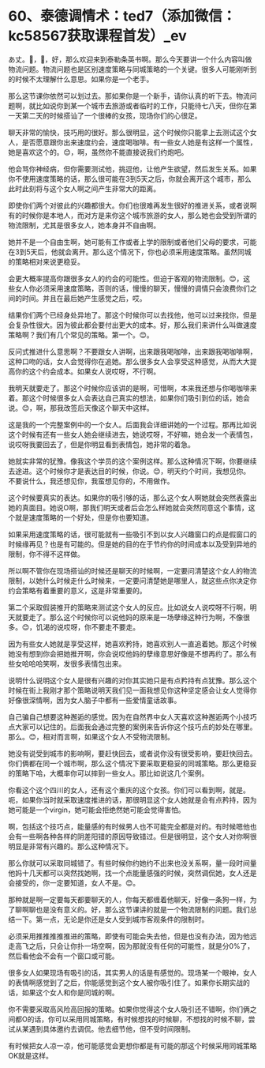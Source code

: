 # 60、泰德调情术：ted7（添加微信：kc58567获取课程首发）_ev

あ丈。🎼，🎼，好，那么欢迎来到泰勒条英书啊。那么今天要讲一个什么内容叫做物流问题。物流问题也是区别速度策略与同城策略的一个关键。很多人可能刚听到的时候不太理解什么意思。如果你是一个老手。

那么这节课你依然可以划过去。那如果你是一个新手，请你认真的听下去。物流问题啊，就比如说你到某一个城市去旅游或者临时的工作，只能待七八天，但你在第一天第二天的时候搭讪了一个很棒的女孩，现场你们的心很足。

聊天非常的愉快，技巧用的很好。那么很明显，这个时候你只能拿上去测试这个女人，是否愿意跟你出来速度约会，速度喝咖啡。有一些女人她是有这样一个属性，她是喜欢这个的。😊，啊，虽然你不能直接说我们约炮吧。

他会骂你神经病，但你需要测试他，挑逗他，让他产生欲望，然后发生关系。如果你不使用速度策略的话，那么很可能在3到5天之后，你就会离开这个城市，那么此时此刻将与这个女人啊之间产生非常大的距离。

即使你们两个对彼此的兴趣都很大。你们也很难再发生很好的推进关系，或者说啊有的时候你是本地人，而对方是来你这个城市旅游的女人，那么她也会受到所谓的物流限制，尤其是很多女人，她本身并不自由啊。

她并不是一个自由生啊，她可能有工作或者上学的限制或者他们父母的要求，可能在3到5天后，他就会离开。那么这个情况下，你也必须采用速度策略。虽然同城的策略相对来说更稳妥。

会更大概率提高你跟很多女人的约会的可能性。但迫于客观的物流限制。😊，这些女人你必须采用速度策略，否则的话，慢慢的聊天，慢慢的调情只会浪费你们之间的时间。并且在最后她产生感觉之后，哎。

结果你们两个已经身处异地了。那这个时候你可以去找他，他可以过来找你，但是会复杂性很大。因为彼此都会要付出更大的成本。好，那么我们来讲什么叫做速度策略啊？我们有几个常见的策略。第一个。😊。

反问式推进什么意思啊？不要跟女人讲啊，出来跟我喝咖啡，出来跟我喝咖啡啊，这种口吻的话，女人会觉得你在追她。那么很多女人会享受这种感觉，从而大大提高你的这个约会成本。如果女人说哎呀，不行啊。

我明天就要走了。那这个时候你应该讲的是啊，可惜啊，本来我还想与你喝咖啡来着。那这个时候很多女人会表达自己真实的想法，如果你们吸引到位的话，她会说。😊，啊，那我改签后天像这个聊天中这样。

这是我的一个完整案例中的一个女人。后面我会详细讲她的一个过程。那再比如说这个时候有还有一些女人她会继续进去，她说哎呀，不好嘛，她会发一个表情包，说哎呀我要回去了，但是你明显看到表情包，她非常的着急。

她就实非常的犹豫。像我这个学员的这个案例这样。那么这种情况下啊，你要继续去途进。这个时候你才是表达目的时候，你说。😊，明天约个时间，我想见你。不要说什么，我还想见你，我蛮想见你的，不用做作。

这个时候要真实的表达。如果你的吸引够的话，那么这个女人啊她就会突然表露出她的真面目。她说O啊，那我们明天或者后会怎么样她就会突然同意这个事情，这个就是速度策略的一个好处，但是你也要知道。

如果采用速度策略的话，很可能就有一些吸引不到以女人兴趣窗口的点是假窗口的时候缘再见？也是有可能的。但是她的目的在于节约你的时间成本以及受到异地的限制，你不得不这样做。

所以啊不管你在现场搭讪的时候还是聊天的时候啊，一定要问清楚这个女人的物流限制，以她什么时候走什么时候来，一定要问清楚她是哪里人，就这些点你决定你约会策略有着重要的意义，这是非常重要的。

第二个采取假装推开的策略来测试这个女人的反应。比如说女人说哎呀不行啊，明天就要走了。那么这个时候你可以说他妈的原来是一场孽缘这种行为啊，不像很多。😊，饥渴的说哎呀，你不要走不要走。

因为有些女人她就是享受这样，她喜欢矜持，她喜欢别人一直追着她。那这个时候她没有想到你会把她推开啊，你会说哎他妈的孽缘意思好像是不想再约了。那么有些女哈哈哈笑啊，发很多表情包出来。

说明什么说明这个女人是很有兴趣的对你其实她只是有点矜持有点犹豫。那么这个时候在街上我刚才那个策略说明天我们见一面我想见你这种坚定感会让女人觉得你好像很深情啊，因为女人脑子中都有一些爱情童话故事。

自己骗自己想要这种邂逅的感觉。因为在自然界中女人天喜欢这种邂逅两个小技巧点大家可以记住的。后面我会通过完整的案例来告诉你这个技巧点的妙处在哪里。那么。😊，相对而言啊，如果这个女人不受物流限制。

她没有说受到城市的影响啊，要赶快回去，或者说你没有很受影响，要赶快回去。你们俩都在同一个城市啊，那么这个情况下要采取更稳妥的同城策略。那么更稳妥的策略下哈，大概率你可以摔到一些女人。那比如说这几个案例。

你看这个这个四川的女人，还有这个重庆的这个女孩。你们可以看到啊，就是。呃，如果你当时就采取速度推进的话，那很明显这个女人她就是会有点矜持，因为她可能是一个virgin，她可能会拒绝然她可能会觉得害怕。

啊，包括这个技巧点，能量感的有时候男人也不可能完全都是对的。有时候嗯他也会有一些啊各种各样的阴差阳错的原因导致错过。但是很明显，这个女人对你啊很明显是非常有兴趣的。那么这种情况下。

那么你就可以采取同城错了。有些时候你约她约不出来也没关系啊，量一段时间量他妈十几天都可以突然找她啊，找一个点能量感强的时候，突然调侃她，女人还是会接受的，你一定要知道，女人不是。😊。

那种就是啊一定要每天都要聊天的人，你每天都缠着他聊天，好像一条狗一样，为了聊啊聊也是没有意义的。好，那么这节课讲的就是一个物流限制的问题。我们总结一下。第一点，无论是你还是女人受到城市客观条件的限制时。

必须采用推推推推推进的策略，即使有可能会失去他，但是也没有办法，因为他远走高飞之后，只会让你扑一场空啊，因为那就没有任何的可能性，就是分0%了，然后看他会不会有一个窗口或可能。

很多女人如果现场有吸引的话，其实男人的话是有感觉的。现场某一个眼神，女人的表情啊感觉到了之后，你能感觉到这个女人被你吸引住了。如果你长期实战的话，如果这个女人和你是同城的啊。

你不需要采取高风险高回报的策略。如果你觉得这个女人吸引还不错啊，你们俩之间都O的话，你可以采用同城策略，有时候想找的时候聊，不想找的时候不聊，尝试从某遇到具体邀约去调侃。他去细节他，但不受时间限制。

有时候把女人凉一凉，他可能感觉会更想你都是有可能的那这个时候采用同城策略OK就是这样。